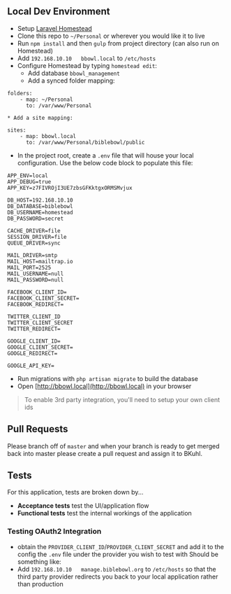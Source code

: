 ## Local Dev Environment

 * Setup [Laravel Homestead](https://github.com/laravel/homestead)
 * Clone this repo to `~/Personal` or wherever you would like it to live
 * Run `npm install` and then `gulp` from project directory (can also run on Homestead)
 * Add `192.168.10.10   bbowl.local` to `/etc/hosts` 
 * Configure Homestead by typing `homestead edit`:
    * Add database `bbowl_management`
    * Add a synced folder mapping:
```
folders:
    - map: ~/Personal
      to: /var/www/Personal
```
    * Add a site mapping:
```
sites:
    - map: bbowl.local
      to: /var/www/Personal/biblebowl/public
```
 * In the project root, create a `.env` file that will house your local configuration.  Use the below code block to populate this file:
```
APP_ENV=local
APP_DEBUG=true
APP_KEY=z7FIVROjI3UE7zbsGFKktgxORMSMvjux

DB_HOST=192.168.10.10
DB_DATABASE=biblebowl
DB_USERNAME=homestead
DB_PASSWORD=secret

CACHE_DRIVER=file
SESSION_DRIVER=file
QUEUE_DRIVER=sync

MAIL_DRIVER=smtp
MAIL_HOST=mailtrap.io
MAIL_PORT=2525
MAIL_USERNAME=null
MAIL_PASSWORD=null

FACEBOOK_CLIENT_ID=
FACEBOOK_CLIENT_SECRET=
FACEBOOK_REDIRECT=

TWITTER_CLIENT_ID
TWITTER_CLIENT_SECRET
TWITTER_REDIRECT=

GOOGLE_CLIENT_ID=
GOOGLE_CLIENT_SECRET=
GOOGLE_REDIRECT=

GOOGLE_API_KEY=
```
 * Run migrations with `php artisan migrate` to build the database
 * Open [http://bbowl.local](http://bbowl.local) in your browser

> To enable 3rd party integration, you'll need to setup your own client ids

## Pull Requests

Please branch off of `master` and when your branch is ready to get merged back into master please create a pull request and assign it to BKuhl.

## Tests
For this application, tests are broken down by...

 * **Acceptance tests** test the UI/application flow
 * **Functional tests** test the internal workings of the application
 
### Testing OAuth2 Integration

 * obtain the `PROVIDER_CLIENT_ID`/`PROVIDER_CLIENT_SECRET` and add it to the config the `.env` file under the provider you wish to test with
Should be something like:
 * Add `192.168.10.10   manage.biblebowl.org` to `/etc/hosts` so that the third party provider redirects you back to your local application rather than production